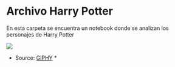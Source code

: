 # Archivo Harry Potter

En esta carpeta se encuentra un notebook donde se analizan los personajes de Harry Potter

![](https://media.giphy.com/media/go5Iy1VIpVwqI/giphy.gif)


* Source: [GIPHY](https://media.giphy.com/media/go5Iy1VIpVwqI/giphy.gif) *

